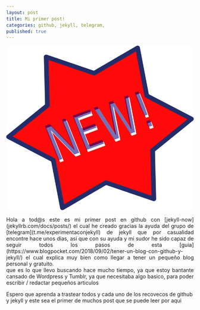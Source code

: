```yaml
---
layout: post
title: Mi primer post!
categories: github, jekyll, telegram,
published: true
---
```


![New!](/images/new.png)

<p align = "justify"> Hola a tod@s este es mi primer post en github con [jekyll-now](jekyllrb.com/docs/posts/) el cual he creado gracias la ayuda del grupo de [telegram](t.me/experimentaconjekyll) de jekyll que por casualidad encontre hace unos dias, asi que con su ayuda y mi sudor he sido capaz de seguir todos los pasos de esta [guia](https://www.blogpocket.com/2018/09/02/tener-un-blog-con-github-y-jekyll/) el cual explica muy bien como llegar a tener un pequeño blog personal y gratuito.<br>
  que es lo que llevo buscando hace mucho tiempo, ya que estoy bantante cansado de Wordpress y Tumblr, ya que necesitaba algo basico, para poder escribir / redactar pequeños articulos 




Espero que aprenda a trastear todos y cada uno de los recovecos de github y jekyll y este sea el primer de muchos post que se puede leer por aqui
</p>

